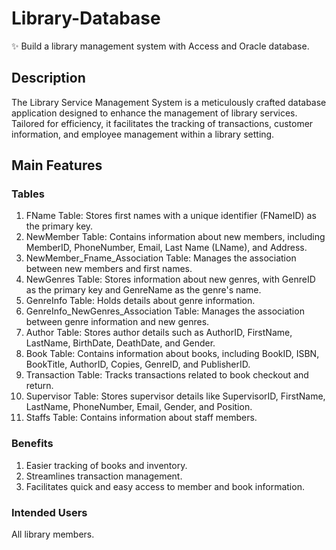 # Library-Database
✨ Build a library management system with Access and Oracle database.

## Description
The Library Service Management System is a meticulously crafted database application designed to enhance the management of library services. Tailored for efficiency, it facilitates the tracking of transactions, customer information, and employee management within a library setting.

## Main Features
### Tables
1.	FName Table: Stores first names with a unique identifier (FNameID) as the primary key.
2.	NewMember Table: Contains information about new members, including MemberID, PhoneNumber, Email, Last Name (LName), and Address.
3.	NewMember_Fname_Association Table: Manages the association between new members and first names.
4.	NewGenres Table: Stores information about new genres, with GenreID as the primary key and GenreName as the genre's name.
5.	GenreInfo Table: Holds details about genre information.
6.	GenreInfo_NewGenres_Association Table: Manages the association between genre information and new genres.
7.	Author Table: Stores author details such as AuthorID, FirstName, LastName, BirthDate, DeathDate, and Gender.
8.	Book Table: Contains information about books, including BookID, ISBN, BookTitle, AuthorID, Copies, GenreID, and PublisherID.
9.	Transaction Table: Tracks transactions related to book checkout and return.
10.	Supervisor Table: Stores supervisor details like SupervisorID, FirstName, LastName, PhoneNumber, Email, Gender, and Position.
11.	Staffs Table: Contains information about staff members.

### Benefits
1.	Easier tracking of books and inventory.
2.	Streamlines transaction management.
3.	Facilitates quick and easy access to member and book information.
### Intended Users
All library members.

